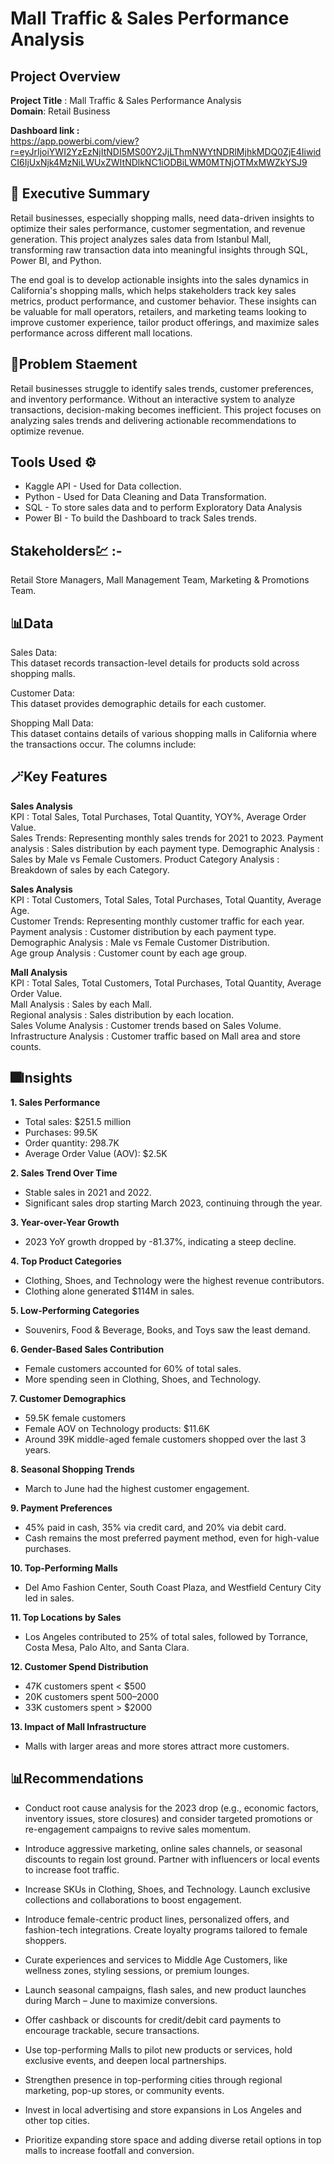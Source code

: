 
# **Mall Traffic & Sales Performance Analysis**

## **Project Overview** 

**Project Title** : Mall Traffic & Sales Performance Analysis   
**Domain**:  Retail Business    

**Dashboard link :**       
https://app.powerbi.com/view?r=eyJrIjoiYWI2YzEzNjItNDI5MS00Y2JjLThmNWYtNDRlMjhkMDQ0ZjE4IiwidCI6IjUxNjk4MzNiLWUxZWItNDlkNC1iODBiLWM0MTNjOTMxMWZkYSJ9 


## 🚀 **Executive Summary**
Retail businesses, especially shopping malls, need data-driven insights to optimize their sales performance, customer segmentation, and revenue generation. This project analyzes sales data from Istanbul Mall, transforming raw transaction data into meaningful insights through SQL, Power BI, and Python. 

The end goal is to develop actionable insights into the sales dynamics in California's shopping malls, which helps stakeholders track key sales metrics, product performance, and customer behavior. These insights can be valuable for mall operators, retailers, and marketing teams looking to improve customer experience, tailor product offerings, and maximize sales performance across different mall locations.

## 🎯**Problem Staement**
Retail businesses struggle to identify sales trends, customer preferences, and inventory performance. Without an interactive system to analyze transactions, decision-making becomes inefficient. This project focuses on analyzing sales trends and delivering actionable recommendations to optimize revenue.

## **Tools Used ⚙️**

- Kaggle API - Used for Data collection.
- Python  - Used for Data Cleaning and Data Transformation.
- SQL - To store sales data and to perform Exploratory Data Analysis
- Power BI - To build the Dashboard to track Sales trends.

## **Stakeholders💹 :-**
Retail Store Managers, Mall Management Team,  Marketing & Promotions Team.

## 📊**Data** 
Sales Data:            
This dataset records transaction-level details for products sold across shopping malls.

Customer Data:    
This dataset provides demographic details for each customer.

Shopping Mall Data:   
This dataset contains details of various shopping malls in California where the transactions occur. The columns include:

## 🪄**Key Features**


**Sales Analysis**        
KPI : Total Sales, Total Purchases, Total Quantity, YOY%, Average Order Value.   
Sales Trends: Representing monthly sales trends for 2021 to 2023.
Payment analysis : Sales distribution by each payment type.
Demographic Analysis : Sales by Male vs Female Customers.
Product Category Analysis : Breakdown of sales by each Category.

**Sales Analysis**    
KPI : Total Customers, Total Sales, Total Purchases, Total Quantity, Average Age.   
Customer Trends: Representing monthly customer traffic for each year.  
Payment analysis : Customer distribution by each payment type.  
Demographic Analysis :  Male vs Female Customer Distribution.   
Age group Analysis : Customer count by each age group.

**Mall Analysis**   
KPI : Total Sales, Total Customers, Total Purchases, Total Quantity, Average Order Value.     
Mall Analysis : Sales by each Mall.   
Regional analysis : Sales distribution by each location.   
Sales Volume Analysis : Customer trends based on Sales Volume.    
Infrastructure Analysis : Customer traffic based on Mall area and store counts.    


## 🎆**Insights**

**1. Sales Performance**  
- Total sales: $251.5 million     
- Purchases: 99.5K
- Order quantity: 298.7K
- Average Order Value (AOV): $2.5K     

**2.	Sales Trend Over Time**    
- Stable sales in 2021 and 2022.
- Significant sales drop starting March 2023, continuing through the year.

**3.	Year-over-Year Growth**
- 2023 YoY growth dropped by -81.37%, indicating a steep decline.

**4.	Top Product Categories**
- Clothing, Shoes, and Technology were the highest revenue contributors.
- Clothing alone generated $114M in sales.

**5.	Low-Performing Categories**
- Souvenirs, Food & Beverage, Books, and Toys saw the least demand.

**6.	Gender-Based Sales Contribution**
- Female customers accounted for 60% of total sales.
- More spending seen in Clothing, Shoes, and Technology.

**7.	Customer Demographics**
- 59.5K female customers
- Female AOV on Technology products: $11.6K
- Around 39K middle-aged female customers shopped over the last 3 years.

**8.	Seasonal Shopping Trends**
- March to June had the highest customer engagement.

**9.	Payment Preferences**
- 45% paid in cash, 35% via credit card, and 20% via debit card.
- Cash remains the most preferred payment method, even for high-value purchases.

**10.	Top-Performing Malls**
- Del Amo Fashion Center, South Coast Plaza, and Westfield Century City led in sales.

**11.	Top Locations by Sales**
- Los Angeles contributed to 25% of total sales, followed by Torrance, Costa Mesa, Palo Alto, and Santa Clara.

**12.	Customer Spend Distribution**
- 47K customers spent < $500
- 20K customers spent $500–$2000
- 33K customers spent > $2000

**13.	Impact of Mall Infrastructure**
- Malls with larger areas and more stores attract more customers.


## 📊**Recommendations** 

- Conduct root cause analysis for the 2023 drop (e.g., economic factors, inventory issues, store closures) and consider targeted promotions or re-engagement campaigns to revive sales momentum.

- Introduce aggressive marketing, online sales channels, or seasonal discounts to regain lost ground. Partner with influencers or local events to increase foot traffic.

- Increase SKUs in Clothing, Shoes, and Technology. Launch exclusive collections and collaborations to boost engagement.

- Introduce female-centric product lines, personalized offers, and fashion-tech integrations. Create loyalty programs tailored to female shoppers.

- Curate experiences and services to Middle Age Customers, like wellness zones, styling sessions, or premium lounges.

- Launch seasonal campaigns, flash sales, and new product launches during March – June to maximize conversions.

- Offer cashback or discounts for credit/debit card payments to encourage trackable, secure transactions.

- Use top-performing Malls to pilot new products or services, hold exclusive events, and deepen local partnerships.

- Strengthen presence in top-performing cities through regional marketing, pop-up stores, or community events.

- Invest in local advertising and store expansions in Los Angeles and other top cities.

- Prioritize expanding store space and adding diverse retail options in top malls to increase footfall and conversion.

